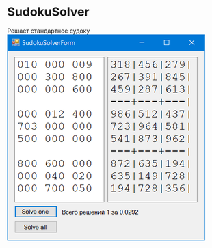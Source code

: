 # SudokuSolver
Решает стандартное судоку  
![Иллюстрация к проекту](https://github.com/AndreyDeg/SudokuSolver/blob/master/Pictures/Sudoku.png)
